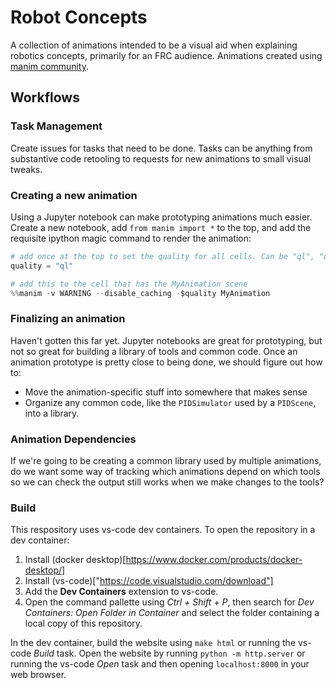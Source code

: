 # Robot Concepts

A collection of animations intended to be a visual aid when explaining robotics
concepts, primarily for an FRC audience. Animations created using 
[manim community](https://www.manim.community/).

<!-- View the live website here: (TODO: add github pages link). -->

## Workflows
### Task Management
Create issues for tasks that need to be done. Tasks can be anything from substantive
code retooling to requests for new animations to small visual tweaks. 

### Creating a new animation
Using a Jupyter notebook can make prototyping animations much easier. Create a 
new notebook, add `from manim import *` to the top, and add the requisite 
ipython magic command to render the animation:

```python
# add once at the top to set the quality for all cells. Can be "ql", "qm", "qh", or "qk".
quality = "ql" 
```
```python
# add this to the cell that has the MyAnimation scene
%%manim -v WARNING --disable_caching -$quality MyAnimation
```

### Finalizing an animation
Haven't gotten this far yet. Jupyter notebooks are great for prototyping, but
not so great for building a library of tools and common code. Once an animation
prototype is pretty close to being done, we should figure out how to:
  - Move the animation-specific stuff into somewhere that makes sense
  - Organize any common code, like the `PIDSimulator` used by a `PIDScene`, into
    a library.

### Animation Dependencies
If we're going to be creating a common library used by multiple animations, do 
we want some way of tracking which animations depend on which tools so we can check
the output still works when we make changes to the tools?

### Build
This respository uses vs-code dev containers. To open the repository in a dev container:
1. Install (docker desktop)[https://www.docker.com/products/docker-desktop/]
2. Install (vs-code)["https://code.visualstudio.com/download"]
3. Add the **Dev Containers** extension to vs-code.
4. Open the command pallette using *Ctrl + Shift + P*, then search for *Dev Containers: Open Folder in Container* and select the folder containing a local copy of this repository. 

In the dev container, build the website using `make html` or running the vs-code *Build* task. Open the website by running `python -m http.server` or running the vs-code *Open* task and then opening `localhost:8000` in your web browser.